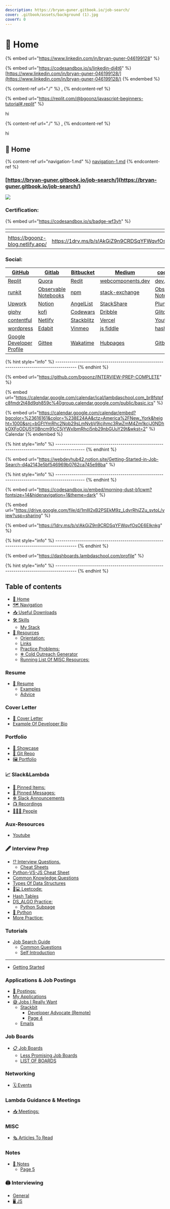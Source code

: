 ```yaml
---
description: https://bryan-guner.gitbook.io/job-search/
cover: .gitbook/assets/background (1).jpg
coverY: 0
---
```


# 🏡 Home

{% embed url="https://www.linkedin.com/in/bryan-guner-046199128" %}

{% embed url="https://codesandbox.io/s/linkedin-di4t6" %}
[https://www.linkedin.com/in/bryan-guner-046199128/](https://www.linkedin.com/in/bryan-guner-046199128/)
{% endembed %}

{% content-ref url="./" %}
[.](./)
{% endcontent-ref %}

{% embed url="https://replit.com/@bgoonz/javascript-beginners-tutorial#.replit" %}

hi

{% content-ref url="./" %}
[.](./)
{% endcontent-ref %}

hi

##

## 🏡 Home

{% content-ref url="navigation-1.md" %}
[navigation-1.md](navigation-1.md)
{% endcontent-ref %}

### [https://bryan-guner.gitbook.io/job-search/](https://bryan-guner.gitbook.io/job-search/)

![](.gitbook/assets/github.png)

###

### Certification:

{% embed url="https://codesandbox.io/s/badge-wf3yh" %}

<table><thead><tr><th></th><th></th><th></th><th></th><th data-type="select"></th></tr></thead><tbody><tr><td><img src=".gitbook/assets/image (7).png" alt=""></td><td><img src=".gitbook/assets/image (1) (1).png" alt=""></td><td><img src=".gitbook/assets/image (5) (1).png" alt=""></td><td><img src=".gitbook/assets/image (8) (1).png" alt=""></td><td></td></tr><tr><td><a href="https://bgoonz-blog.netlify.app">https://bgoonz-blog.netlify.app/</a></td><td><a href="https://1drv.ms/b/s!AkGiZ9n9CRDSqYFWqvfOsOE6EIknkg">https://1drv.ms/b/s!AkGiZ9n9CRDSqYFWqvfOsOE6EIknkg</a></td><td><a href="https://github.com/bgoonz?tab=repositories">https://github.com/bgoonz?tab=repositories</a></td><td><a href="https://www.linkedin.com/in/bryan-guner-046199128/">https://www.linkedin.com/in/bryan-guner-046199128/</a></td><td></td></tr></tbody></table>

### Social:

| [GitHub](https://github.com/bgoonz)                                                                 | [Gitlab](https://gitlab.com/bryan.guner.dev)                                         | [Bitbucket](https://bitbucket.org/bgoonz/)        | [Medium](https://bryanguner.medium.com)                                   | [code pen](https://codepen.io/bgoonz)                                        |
| --------------------------------------------------------------------------------------------------- | ------------------------------------------------------------------------------------ | ------------------------------------------------- | ------------------------------------------------------------------------- | ---------------------------------------------------------------------------- |
| [Replit](https://repl.it/@bgoonz/)                                                                  | [Quora](https://www.quora.com/q/webdevresourcehub?invite\_code=qwZOqbpAhgQ6hjjGl8NN) | [Redit](https://www.reddit.com/user/bgoonz1)      | [webcomponents.dev](https://webcomponents.dev/user/bgoonz)                | [dev.to](https://dev.to/bgoonz)                                              |
| [runkit](https://runkit.com/bgoonz)                                                                 | [Observable Notebooks](https://observablehq.com/@bgoonz?tab=profile)                 | [npm](https://www.npmjs.com/\~bgoonz11)           | [stack-exchange](https://meta.stackexchange.com/users/936785/bryan-guner) | [Observable Notebooks](https://observablehq.com/@bgoonz?tab=profile)         |
| [Upwork](https://www.upwork.com/freelancers/\~01bb1a3627e1e9c630?viewMode=1\&s=1110580755057594368) | [Notion](https://www.notion.so/Overview-Of-Css-5d88b0bc9a73422a9be1481d599a56ba)     | [AngelList](https://angel.co/u/bryan-guner)       | [StackShare](https://stackshare.io/bryanguner)                            | [Plunk](http://plnkr.co/account/plunks)                                      |
| [giphy](https://giphy.com/channel/bryanguner)                                                       | [kofi](https://ko-fi.com/bgoonz)                                                     | [Codewars](https://www.codewars.com/users/bgoonz) | [Dribble](https://dribbble.com/bgoonz4242?onboarding=true)                | [Glitch](https://glitch.com/@bgoonz)                                         |
| [contentful](https://app.contentful.com/spaces/lelpu0ihaz11/assets?id=MocOPmmNliLn6PPv)             | [Netlify](https://app.netlify.com/user/settings#profile)                             | [Stackblitz](https://stackblitz.com/@bgoonz)      | [Vercel](https://vercel.com/bgoonz)                                       | [Youtube](https://www.youtube.com/channel/UC9-rYyUMsnEBK8G8fCyrXXA/featured) |
| [wordpress](https://web-dev-hub.com)                                                                | [Edabit](https://edabit.com/user/dsRcx6yCwAgYwZbRB)                                  | [Vinmeo](https://vimeo.com/user128661018)         | [js fiddle](https://jsfiddle.net/user/bgoonz/)                            | [hashnode](https://hashnode.com/@bgoonz/joinme)                              |
| [Google Developer Profile](https://developers.google.com/profile/u/100803355943326309646)           | [Gittee](https://gitee.com/bgoonz)                                                   | [Wakatime](https://wakatime.com/@bgoonz42)        | [Hubpages](https://hubpages.com/@bryanguner)                              | [Gitbook](https://bryan-guner.gitbook.io/web-dev-hub-docs/)                  |

{% hint style="info" %}
\----------------------------------------------------------------------------------------
{% endhint %}

{% embed url="https://github.com/bgoonz/INTERVIEW-PREP-COMPLETE" %}

{% embed url="https://calendar.google.com/calendar/ical/lambdaschool.com_br8fstpfc8fmdr2t48d9qh859c%40group.calendar.google.com/public/basic.ics" %}

{% embed url="https://calendar.google.com/calendar/embed?bgcolor=%23616161&color=%238E24AA&ctz=America%2FNew_York&height=1000&src=bGFtYmRhc2Nob29sLmNvbV9icjhmc3RwZmM4Zm1kcjJ0NDhkOXFoODU5Y0Bncm91cC5jYWxlbmRhci5nb29nbGUuY29t&wkst=2" %}
Calendar
{% endembed %}

{% hint style="info" %}
\--------------------------------------------------------------------------------------------
{% endhint %}

{% embed url="https://webdevhub42.notion.site/Getting-Started-in-Job-Search-d4a2143e5bf546969b0762ca745e98ba" %}

{% hint style="info" %}
\--------------------------------------------------------------------------------------------
{% endhint %}

{% embed url="https://codesandbox.io/embed/morning-dust-b1cwm?fontsize=14&hidenavigation=1&theme=dark" %}

{% embed url="https://drive.google.com/file/d/1mIll2xB2PSEkM9z_LdvrRhiZZu_svtoL/view?usp=sharing" %}

{% embed url="https://1drv.ms/b/s!AkGiZ9n9CRDSqYFWqvfOsOE6EIknkg" %}

{% hint style="info" %}
\----------------------------------------------------------------------------------------
{% endhint %}

{% embed url="https://dashboards.lambdaschool.com/profile" %}

{% hint style="info" %}
\----------------------------------------------------------------------------------------
{% endhint %}

## Table of contents

* [🏡 Home](<README (1).md>)
* [🗺 Navigation](navigation-1.md)
* [📥 Useful Downloads](useful-downloads.md)
* [🛠 Skills](skills/)
  * [My Stack](skills/my-stack.md)
* [🙏 Resources](resources/)
  * [Orientation:](resources/orientation.md)
  * [Links](resources/links.md)
  * [Practice Problems:](resources/practice-problems.md)
  * [❄ Cold Outreach Generator](resources/cold-outreach-generator.md)
  * [Running List Of MISC Resources:](resources/running-list-of-misc-resources.md)

### Resume

* [📰 Resume](resume/resume/)
  * [Examples](resume/resume/examples.md)
  * [Advice](resume/resume/advice.md)

### Cover Letter

* [📒 Cover Letter](cover-letter/page-10.md)
* [Example Of Developer Bio](cover-letter/example-of-developer-bio.md)

### Portfolio

* [💼 Showcase](portfolio/showcase.md)
* [💾 Git Repo](portfolio/git-repo.md)
* [🖼 Portfolio](portfolio/page-11.md)

### 📈 Slack\&Lambda

* [📍 Pinned Items:](slack-and-lambda/pinned-items.md)
* [📌 Pinned Messages:](slack-and-lambda/pinned-messages.md)
* [❇ Slack Announcements](slack-and-lambda/slack-announcements.md)
* [📺 Recordings](slack-and-lambda/recordings.md)
* [🧑🤝🧑 People](slack-and-lambda/people.md)

### Aux-Resources

* [Youtube](aux-resources/youtube.md)

### 🖋 Interview Prep

* [⁉ Interview Questions.](interview-prep/interview-questions.)
  * [Cheat Sheets](interview-prep/interview-questions./cheat-sheets/)
* [Python-VS-JS Cheat Sheet](interview-prep/interview-questions./cheat-sheets/python-vs-js-cheat-sheet.md)
* [Common Knowledge Questions](interview-prep/common-knowledge-questions.md)
* [Types Of Data Structures](interview-prep/types-of-data-structures.md)
* [👨💻 Leetcode:](interview-prep/technical-interview-practice.md)
* [Hash Tables](interview-prep/hash-tables.md)
* [DS\_ALGO Practice:](interview-prep/ds\_algo-practice/)
  * [Python Subpage](interview-prep/ds\_algo-practice/python-subpage.md)
* [🐍 Python](interview-prep/interview-questions./cheat-sheets/python.md)
* [More Practice:](interview-prep/more-practice.md)

### Tutorials

* [Job Search Guide](tutorials/custom-outreach-message-generator/)
  * [Common Questions](tutorials/custom-outreach-message-generator/page-2.md)
  * [Self Introduction](tutorials/custom-outreach-message-generator/page-2-1.md)

***

* [Getting Started](page-3.md)

### Applications & Job Postings

* [👔 Postings:](applications-and-job-postings/postings/)
* [My Applications](applications-and-job-postings/my-applications.md)
* [😅 Jobs I Really Want](applications-and-job-postings/jobs-i-really-want/)
  * [Stackbit](applications-and-job-postings/jobs-i-really-want/stackbit/)
    * [Developer Advocate (Remote)](applications-and-job-postings/jobs-i-really-want/stackbit/developer-advocate-remote.md)
    * [Page 4](applications-and-job-postings/jobs-i-really-want/stackbit/page-4.md)
  * [Emails](applications-and-job-postings/jobs-i-really-want/emails.md)

### Job Boards

* [📋 Job Boards](job-boards/job-boards/)
  * [Less Promising Job Boards](job-boards/job-boards/less-promising-job-boards.md)
  * [LIST OF BOARDS](job-boards/job-boards/list-of-boards.md)

### Networking

* [🗓 Events](networking/events.md)

### Lambda Guidance & Meetings

* [📥 Meetings:](lambda-guidance-and-meetings/meetings.md)

### MISC

* [🗞 Articles To Read](misc/articles-to-read.md)

### Notes

* [📓 Notes](notes/notes/)
  * [Page 5](notes/notes/page-5.md)

### 🖨 Interviewing

* [General](interviewing/general.md)
* [🖥 JS](interviewing/js.md)
